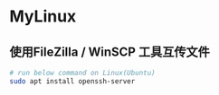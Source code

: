 # MyLinux

## 使用FileZilla / WinSCP 工具互传文件
```sh
# run below command on Linux(Ubuntu)
sudo apt install openssh-server
```
